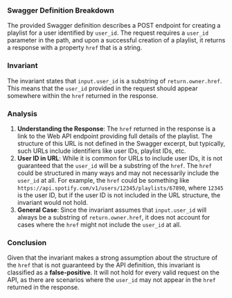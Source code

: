 ### Swagger Definition Breakdown
The provided Swagger definition describes a POST endpoint for creating a playlist for a user identified by `user_id`. The request requires a `user_id` parameter in the path, and upon a successful creation of a playlist, it returns a response with a property `href` that is a string.

### Invariant
The invariant states that `input.user_id` is a substring of `return.owner.href`. This means that the `user_id` provided in the request should appear somewhere within the `href` returned in the response.

### Analysis
1. **Understanding the Response**: The `href` returned in the response is a link to the Web API endpoint providing full details of the playlist. The structure of this URL is not defined in the Swagger excerpt, but typically, such URLs include identifiers like user IDs, playlist IDs, etc.
2. **User ID in URL**: While it is common for URLs to include user IDs, it is not guaranteed that the `user_id` will be a substring of the `href`. The `href` could be structured in many ways and may not necessarily include the `user_id` at all. For example, the `href` could be something like `https://api.spotify.com/v1/users/12345/playlists/67890`, where `12345` is the user ID, but if the user ID is not included in the URL structure, the invariant would not hold.
3. **General Case**: Since the invariant assumes that `input.user_id` will always be a substring of `return.owner.href`, it does not account for cases where the `href` might not include the `user_id` at all.

### Conclusion
Given that the invariant makes a strong assumption about the structure of the `href` that is not guaranteed by the API definition, this invariant is classified as a **false-positive**. It will not hold for every valid request on the API, as there are scenarios where the `user_id` may not appear in the `href` returned in the response.
